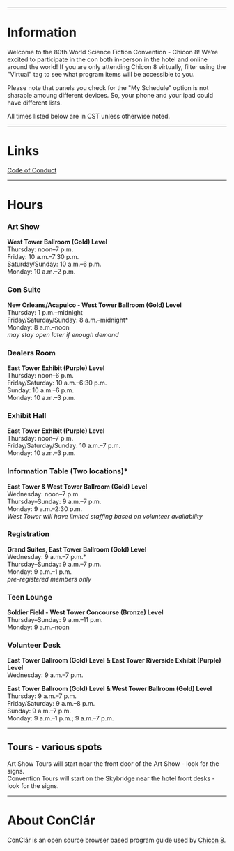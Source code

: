
---
# Information

Welcome to the 80th World Science Fiction Convention - Chicon 8! We’re excited to participate in the con both in-person in the hotel and online around the world! If you are only attending Chicon 8 virtually, filter using the "Virtual" tag to see what program items will be accessible to you.

Please note that panels you check for the "My Schedule" option is not sharable amoung different devices. So, your phone and your ipad could have different lists.

All times listed below are in CST unless otherwise noted.

---
# Links

[Code of Conduct](https://chicon.org/home/for-members/code-of-conduct/)



---
# Hours

### Art Show
**West Tower Ballroom (Gold) Level**  
Thursday: noon–7 p.m.  
Friday: 10 a.m.–7:30 p.m.  
Saturday/Sunday: 10 a.m.–6 p.m.  
Monday: 10 a.m.–2 p.m.  

### Con Suite
**New Orleans/Acapulco - West Tower Ballroom (Gold) Level**  
Thursday: 1 p.m.–midnight  
Friday/Saturday/Sunday: 8 a.m.–midnight*  
Monday: 8 a.m.–noon  
*may stay open later if enough demand*  

### Dealers Room
**East Tower Exhibit (Purple) Level**  
Thursday: noon–6 p.m.  
Friday/Saturday: 10 a.m.–6:30 p.m.  
Sunday: 10 a.m.–6 p.m.  
Monday: 10 a.m.–3 p.m.  

### Exhibit Hall
**East Tower Exhibit (Purple) Level**  
Thursday: noon–7 p.m.  
Friday/Saturday/Sunday: 10 a.m.–7 p.m.  
Monday: 10 a.m.–3 p.m.  

### Information Table (Two locations)*
**East Tower & West Tower Ballroom (Gold) Level**  
Wednesday: noon–7 p.m.  
Thursday–Sunday: 9 a.m.–7 p.m.  
Monday: 9 a.m.–2:30 p.m.  
*West Tower will have limited staffing based on volunteer availability*  

### Registration
**Grand Suites, East Tower Ballroom (Gold) Level**  
Wednesday: 9 a.m.–7 p.m.*  
Thursday–Sunday: 9 a.m.–7 p.m.  
Monday: 9 a.m.–1 p.m.  
*pre-registered members only*  

### Teen Lounge
**Soldier Field - West Tower Concourse (Bronze) Level**  
Thursday–Sunday: 9 a.m.–11 p.m.  
Monday: 9 a.m.–noon  

### Volunteer Desk
**East Tower Ballroom (Gold) Level & East Tower Riverside Exhibit (Purple) Level**  
Wednesday: 9 a.m.–7 p.m.  

**East Tower Ballroom (Gold) Level & West Tower Ballroom (Gold) Level**  
Thursday: 9 a.m.–7 p.m.  
Friday/Saturday: 9 a.m.–8 p.m.  
Sunday: 9 a.m.–7 p.m.  
Monday: 9 a.m.–1 p.m.; 9 a.m.–7 p.m.  

---
## Tours - various spots

Art Show Tours will start near the front door of the Art Show - look for the signs.  
Convention Tours will start on the Skybridge near the hotel front desks - look for the signs.  

---
# About ConClár

ConClár is an open source browser based program guide used by [Chicon 8](https://chicon.org).

